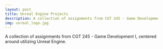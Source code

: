 ```yaml
---
layout: post
title: Unreal Engine Projects
description: A collection of assignments from CGT 245 - Game Development I, centered around utilizing Unreal Engine.
img: unreal_logo.jpg
---
```


A collection of assignments from CGT 245 - Game Development I, centered around utilizing Unreal Engine.
